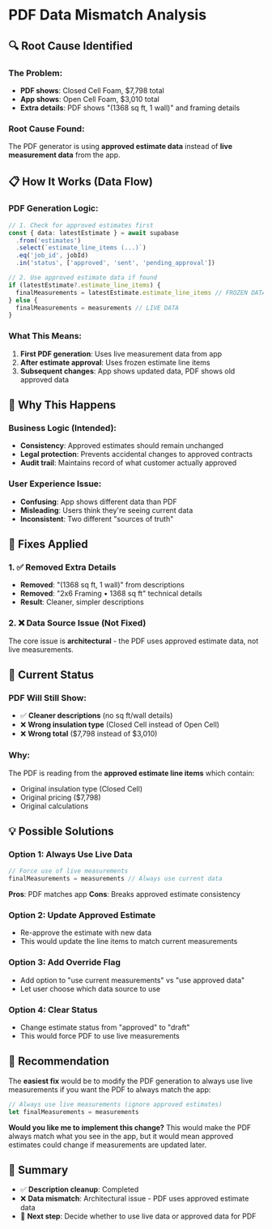 # PDF Data Mismatch Analysis

## 🔍 **Root Cause Identified**

### **The Problem:**
- **PDF shows**: Closed Cell Foam, $7,798 total
- **App shows**: Open Cell Foam, $3,010 total  
- **Extra details**: PDF shows "(1368 sq ft, 1 wall)" and framing details

### **Root Cause Found:**
The PDF generator is using **approved estimate data** instead of **live measurement data** from the app.

## 📋 **How It Works (Data Flow)**

### **PDF Generation Logic:**
```typescript
// 1. Check for approved estimates first
const { data: latestEstimate } = await supabase
  .from('estimates')
  .select(`estimate_line_items (...)`)
  .eq('job_id', jobId)
  .in('status', ['approved', 'sent', 'pending_approval'])

// 2. Use approved estimate data if found
if (latestEstimate?.estimate_line_items) {
  finalMeasurements = latestEstimate.estimate_line_items // FROZEN DATA
} else {
  finalMeasurements = measurements // LIVE DATA
}
```

### **What This Means:**
1. **First PDF generation**: Uses live measurement data from app
2. **After estimate approval**: Uses frozen estimate line items
3. **Subsequent changes**: App shows updated data, PDF shows old approved data

## 🎯 **Why This Happens**

### **Business Logic (Intended):**
- **Consistency**: Approved estimates should remain unchanged
- **Legal protection**: Prevents accidental changes to approved contracts
- **Audit trail**: Maintains record of what customer actually approved

### **User Experience Issue:**
- **Confusing**: App shows different data than PDF
- **Misleading**: Users think they're seeing current data
- **Inconsistent**: Two different "sources of truth"

## 🔧 **Fixes Applied**

### **1. ✅ Removed Extra Details**
- **Removed**: "(1368 sq ft, 1 wall)" from descriptions
- **Removed**: "2x6 Framing • 1368 sq ft" technical details
- **Result**: Cleaner, simpler descriptions

### **2. ❌ Data Source Issue (Not Fixed)**
The core issue is **architectural** - the PDF uses approved estimate data, not live measurements.

## 🚨 **Current Status**

### **PDF Will Still Show:**
- ✅ **Cleaner descriptions** (no sq ft/wall details)
- ❌ **Wrong insulation type** (Closed Cell instead of Open Cell)
- ❌ **Wrong total** ($7,798 instead of $3,010)

### **Why:**
The PDF is reading from the **approved estimate line items** which contain:
- Original insulation type (Closed Cell)
- Original pricing ($7,798)
- Original calculations

## 💡 **Possible Solutions**

### **Option 1: Always Use Live Data**
```typescript
// Force use of live measurements
finalMeasurements = measurements // Always use current data
```
**Pros**: PDF matches app
**Cons**: Breaks approved estimate consistency

### **Option 2: Update Approved Estimate**
- Re-approve the estimate with new data
- This would update the line items to match current measurements

### **Option 3: Add Override Flag**
- Add option to "use current measurements" vs "use approved data"
- Let user choose which data source to use

### **Option 4: Clear Status**
- Change estimate status from "approved" to "draft"
- This would force PDF to use live measurements

## 🎯 **Recommendation**

The **easiest fix** would be to modify the PDF generation to always use live measurements if you want the PDF to always match the app:

```typescript
// Always use live measurements (ignore approved estimates)
let finalMeasurements = measurements
```

**Would you like me to implement this change?** This would make the PDF always match what you see in the app, but it would mean approved estimates could change if measurements are updated later.

## 📝 **Summary**

- ✅ **Description cleanup**: Completed
- ❌ **Data mismatch**: Architectural issue - PDF uses approved estimate data
- 🔄 **Next step**: Decide whether to use live data or approved data for PDF
